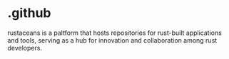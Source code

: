 # .github
rustaceans is a paltform that hosts repositories for rust-built applications and tools, serving as a hub for innovation and collaboration among rust developers.
